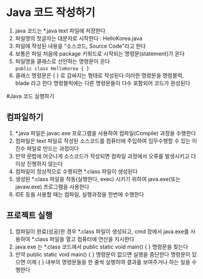 # Java 코드 작성하기

1. java 코드는 *.java text 파일에 저장한다
2. 파일명의 첫글자는 대문자로 시작한다 : HelloKorea.java
3. 파일에 작성된 내용을 "소스코드, Source Code"라고 한다
4. 보통은 파일 처음에 package 키워드로 시작되는 명령문(statement)가 온다
5. 파일명을 클래스로 선언하는 명령문이 온다  
``public class HelloKorea { }``
6. 클래스 명령문은 { } 로 감싸지는 형태로 작성된다 이러한 명령문을 명령블럭, blade 라고 한다 명령블럭에는 다른 명령문들이 다수 포함되어 코드가 완성된다

#Java 코드 실행하기

## 컴파일하기
1. *.java 파일은 javac.exe 프로그램을 사용하여 컴파일(Compile) 과정을 수행한다
2. 컴파일은 text 파일로 작성된 소스코드를 컴퓨터에 주입하여 임무수행할 수 있는 이진수 파일로 만드는 과정이다
3. 만약 문법에 어긋나게 소스코드가 작성되면 컴파일 과정에서 오류를 발생시키고 더이상 진행하지 않는다
4. 컴파일이 정상적으로 수행되면 *.class 파일이 생성된다
5. 생성된 *.class 파일을 작동(실행한다, exec) 시키기 위하여 java.exe(또는 javaw.exe) 프로그램을 사용한다
6. IDE 등을 사용할 때는 컴파일, 실행과정을 한번에 수행한다


## 프로젝트 실행
1. 컴파일이 완료(성공)한 경우 *.class 파일이 생성되고, cmd 창에서
java.exe를 사용하여 *.class 파일을 열고 컴퓨터에 연산을 지시한다
2. java.exe 는 *.class 코드에서 public static void main() { } 명령문을 찾는다
3. 만약 public static void main() { } 명령문이 없으면 실행을 중단한다 명령문이 있으면 이제 { } 내부의 명령문들을 한 줄씩 실행하여 결과를 보여주거나 하는 일을 수행한다
